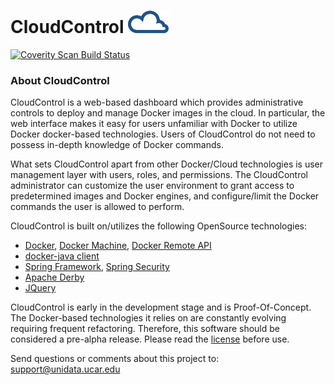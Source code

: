 # CloudControl    <img src="https://github.com/Unidata/cloudcontrol/blob/master/src/main/webapp/resources/images/header.png" alt="CloudControl   "/>
<a href="https://scan.coverity.com/projects/cloudcontrol">
  <img alt="Coverity Scan Build Status"
       src="https://scan.coverity.com/projects/8628/badge.svg"/>
</a>

### About CloudControl   

CloudControl is a web-based dashboard which provides administrative controls to deploy and manage Docker images in the cloud.  In particular, the web interface makes it easy for users unfamiliar with Docker to utilize Docker docker-based technologies. Users of CloudControl do not need to possess in-depth knowledge of Docker commands.

What sets CloudControl apart from other Docker/Cloud technologies is user management layer with users, roles, and permissions.  The CloudControl administrator can customize the user environment to grant access to predetermined images and Docker engines, and configure/limit the Docker commands the user is allowed to perform.
	 
CloudControl    is built on/utilizes the following OpenSource technologies:

* <a href="http://www.docker.com/">Docker</a>, <a href="http://docs.docker.com/machine/install-machine/">Docker Machine</a>, <a href="http://docs.docker.com/engine/reference/api/docker_remote_api/">Docker Remote API</a>
* <a href="https://github.com/docker-java/docker-java">docker-java client</a>
* <a href="http://projects.spring.io/spring-framework/">Spring Framework</a>, <a href="http://projects.spring.io/spring-security/">Spring Security</a>
* <a href="https://db.apache.org/derby/">Apache Derby</a>
* <a href="https://jquery.com/">JQuery</a>

CloudControl    is early in the development stage and is Proof-Of-Concept.  The Docker-based technologies it relies on are constantly evolving requiring frequent refactoring. Therefore, this software should be considered a pre-alpha release.  Please read the <a href="https://github.com/Unidata/cloudcontrol/blob/master/LICENSE">license</a> before use.

Send questions or comments about this project to: <a href="mailto:support@unidata.ucar.edu">support@unidata.ucar.edu</a>
